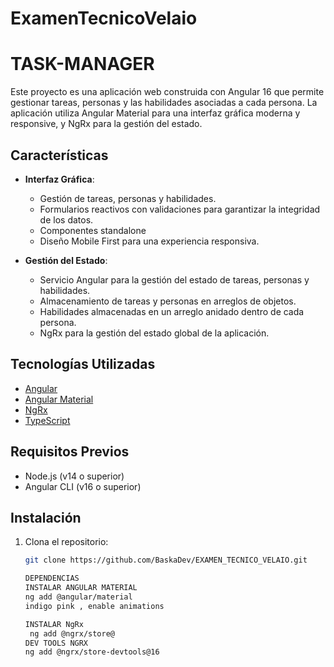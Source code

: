 # ExamenTecnicoVelaio

# TASK-MANAGER

Este proyecto es una aplicación web construida con Angular 16 que permite gestionar tareas, personas y las habilidades asociadas a cada persona. La aplicación utiliza Angular Material para una interfaz gráfica moderna y responsive, y NgRx para la gestión del estado.

## Características

- **Interfaz Gráfica**: 
  - Gestión de tareas, personas y habilidades.
  - Formularios reactivos con validaciones para garantizar la integridad de los datos.
  - Componentes standalone
  - Diseño Mobile First para una experiencia responsiva.

- **Gestión del Estado**:
  - Servicio Angular para la gestión del estado de tareas, personas y habilidades.
  - Almacenamiento de tareas y personas en arreglos de objetos.
  - Habilidades almacenadas en un arreglo anidado dentro de cada persona.
  - NgRx para la gestión del estado global de la aplicación.

## Tecnologías Utilizadas

- [Angular](https://angular.io/)
- [Angular Material](https://material.angular.io/)
- [NgRx](https://ngrx.io/)
- [TypeScript](https://www.typescriptlang.org/)

## Requisitos Previos

- Node.js (v14 o superior)
- Angular CLI (v16 o superior)

## Instalación

1. Clona el repositorio:
   ```bash
   git clone https://github.com/BaskaDev/EXAMEN_TECNICO_VELAIO.git

   DEPENDENCIAS 
   INSTALAR ANGULAR MATERIAL
   ng add @angular/material
   indigo pink , enable animations

   INSTALAR NgRx
    ng add @ngrx/store@
   DEV TOOLS NGRX
   ng add @ngrx/store-devtools@16
   
